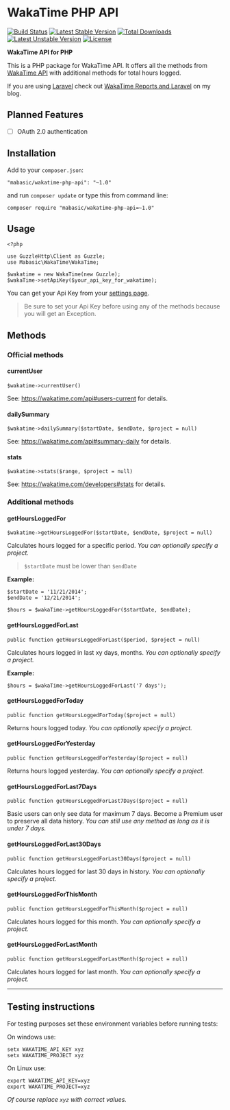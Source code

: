 # WakaTime PHP API

[![Build Status](https://travis-ci.org/mabasic/wakatime-php-api.svg)](https://travis-ci.org/mabasic/wakatime-php-api) [![Latest Stable Version](https://poser.pugx.org/mabasic/wakatime-php-api/v/stable.svg)](https://packagist.org/packages/mabasic/wakatime-php-api) [![Total Downloads](https://poser.pugx.org/mabasic/wakatime-php-api/downloads.svg)](https://packagist.org/packages/mabasic/wakatime-php-api) [![Latest Unstable Version](https://poser.pugx.org/mabasic/wakatime-php-api/v/unstable.svg)](https://packagist.org/packages/mabasic/wakatime-php-api) [![License](https://poser.pugx.org/mabasic/wakatime-php-api/license.svg)](https://packagist.org/packages/mabasic/wakatime-php-api)

**WakaTime API for PHP**

This is a PHP package for WakaTime API. It offers all the methods from [WakaTime API](https://wakatime.com/api) with additional methods for total hours logged.

If you are using [Laravel](http://laravel.com/) check out [WakaTime Reports and Laravel](http://mariobasic.com/wakatime-reports-and-laravel/) on my blog.

## Planned Features

- [ ] OAuth 2.0 authentication

## Installation

Add to your `composer.json`:

```
"mabasic/wakatime-php-api": "~1.0"
```

and run `composer update` or type this from command line:

```
composer require "mabasic/wakatime-php-api=~1.0"
```

## Usage

```
<?php

use GuzzleHttp\Client as Guzzle;
use Mabasic\WakaTime\WakaTime;

$wakatime = new WakaTime(new Guzzle);
$wakaTime->setApiKey($your_api_key_for_wakatime);
```

You can get your Api Key from your [settings page](https://wakatime.com/settings).

> Be sure to set your Api Key before using any of the methods because you will get an Exception.

## Methods

### Official methods

#### currentUser

```
$wakatime->currentUser()
```

See: https://wakatime.com/api#users-current for details.

#### dailySummary

```
$wakatime->dailySummary($startDate, $endDate, $project = null)
```

See: https://wakatime.com/api#summary-daily for details.

#### stats

```
$wakatime->stats($range, $project = null)
```

See: https://wakatime.com/developers#stats for details.

### Additional methods

#### getHoursLoggedFor

```
$wakatime->getHoursLoggedFor($startDate, $endDate, $project = null)
```

Calculates hours logged for a specific period.
_You can optionally specify a project._

> `$startDate` must be lower than `$endDate`

**Example:**

```
$startDate = '11/21/2014';
$endDate = '12/21/2014';

$hours = $wakaTime->getHoursLoggedFor($startDate, $endDate);
```

#### getHoursLoggedForLast

```
public function getHoursLoggedForLast($period, $project = null)
```

Calculates hours logged in last xy days, months.
_You can optionally specify a project._

**Example:**

```
$hours = $wakaTime->getHoursLoggedForLast('7 days');
```

#### getHoursLoggedForToday

```
public function getHoursLoggedForToday($project = null)
```

Returns hours logged today.
_You can optionally specify a project._

#### getHoursLoggedForYesterday

```
public function getHoursLoggedForYesterday($project = null)
```

Returns hours logged yesterday.
_You can optionally specify a project._

#### getHoursLoggedForLast7Days

```
public function getHoursLoggedForLast7Days($project = null)
```

Basic users can only see data for maximum 7 days. Become a Premium user to preserve all data history.
_You can still use any method as long as it is under 7 days._

#### getHoursLoggedForLast30Days

```
public function getHoursLoggedForLast30Days($project = null)
```

Calculates hours logged for last 30 days in history.
_You can optionally specify a project._

#### getHoursLoggedForThisMonth

```
public function getHoursLoggedForThisMonth($project = null)
```

Calculates hours logged for this month.
_You can optionally specify a project._

#### getHoursLoggedForLastMonth

```
public function getHoursLoggedForLastMonth($project = null)
```

Calculates hours logged for last month.
_You can optionally specify a project._

---

## Testing instructions

For testing purposes set these environment variables before running tests:

On windows use:

```
setx WAKATIME_API_KEY xyz
setx WAKATIME_PROJECT xyz
```

On Linux use:

```
export WAKATIME_API_KEY=xyz
export WAKATIME_PROJECT=xyz
```

_Of course replace `xyz` with correct values._
